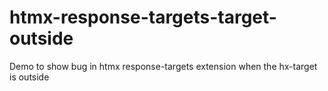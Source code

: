 # htmx-response-targets-target-outside
Demo to show bug in htmx response-targets extension when the hx-target is outside
